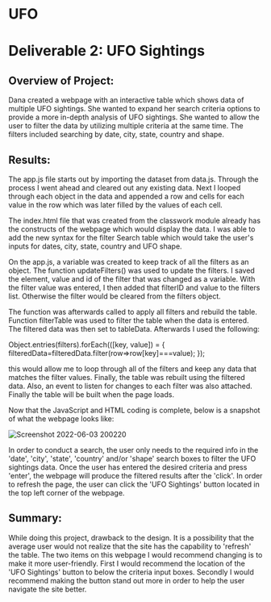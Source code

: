 # UFO

# Deliverable 2: UFO Sightings

## Overview of Project:

Dana created a webpage with an interactive table which shows data of multiple UFO sightings. She wanted to expand her search criteria options to provide a more in-depth analysis of UFO sightings. She wanted to allow the user to filter the data by utilizing multiple criteria at the same time. The filters included searching by date, city, state, country and shape.

## Results:

The app.js file starts out by importing the dataset from data.js. Through the process I went ahead and cleared out any existing data. Next I looped through each object in the data and appended a row and cells for each value in the row which was later filled by the values of each cell. 

The index.html file that was created from the classwork module already has the constructs of the webpage which would display the data. I was able to add the new syntax for the filter Search table which would take the user's inputs for dates, city, state, country and UFO shape. 

On the app.js, a variable was created to keep track of all the filters as an object. The function updateFilters() was used to update the filters. I saved the element, value and id of the filter that was changed as a variable. With the filter value was entered, I then added that filterID and value to the filters list. Otherwise the filter would be cleared from the filters object.

The function was afterwards called to apply all filters and rebuild the table. Function filterTable was used to filter the table when the data is entered. The filtered data was then set to tableData. Afterwards I used the following:

Object.entries(filters).forEach(([key, value]) = { 
filteredData=filteredData.filter(row=>row[key]===value);
});

this would allow me to loop through all of the filters and keep any data that matches the filter values. Finally, the table was rebuilt using the filtered data. Also, an event to listen for changes to each filter was also attached. Finally the table will be built when the page loads. 

Now that the JavaScript and HTML coding is complete, below is a snapshot of what the webpage looks like:

![Screenshot 2022-06-03 200220](https://user-images.githubusercontent.com/102105537/172069289-89cf2161-2c1a-4236-8b91-a0a1fc70e13b.png)

In order to conduct a search, the user only needs to the required info in the 'date', 'city', 'state', 'country' and/or 'shape' search boxes to filter the  UFO sightings data. Once the user has entered the desired criteria and press 'enter', the webpage will produce the filtered results after the 'click'. In order to refresh the page, the user can click the 'UFO Sightings' button located in the top left corner of the webpage.


## Summary:

While doing this project, drawback to the design. It is a possibility that the average user would not realize that the site has the capability to 'refresh' the table. The two items on this webpage I would recommend changing is to make it more user-friendly. First I would recommend the location of the 'UFO Sightings' button to below the criteria input boxes. Secondly I would recommend making the button stand out more in order to help the user navigate the site better.
